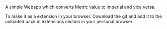 A simple Webapp which converts Metric value to imperial and vice versa. 

To make it as a extension in your browser. Download the git and add it to the unloaded pack in extensions section in your personal browser.
